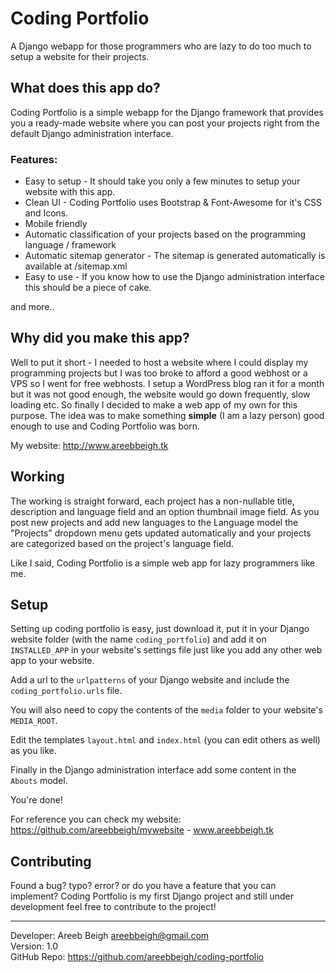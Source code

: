 # Coding Portfolio
A Django webapp for those programmers who are lazy to do too much to setup a website for their projects.

## What does this app do?
Coding Portfolio is a simple webapp for the Django framework that provides you a ready-made website where you can post your 
projects right from the default Django administration interface.

### Features:
<ul>
  <li>Easy to setup - It should take you only a few minutes to setup your website with this app.</li>
  <li>Clean UI - Coding Portfolio uses Bootstrap & Font-Awesome for it's CSS and Icons.</li>
  <li>Mobile friendly</li>
  <li>Automatic classification of your projects based on the programming language / framework</li>
  <li>Automatic sitemap generator - The sitemap is generated automatically is available at /sitemap.xml</li>
  <li>Easy to use - If you know how to use the Django administration interface this should be a piece of cake.</li>
</ul>
and more..

## Why did you make this app?
Well to put it short - I needed to host a website where I could display my programming projects but I was too broke to afford
a good webhost or a VPS so I went for free webhosts. I setup a WordPress blog ran it for a month but it was not good enough, the
website would go down frequently, slow loading etc. So finally I decided to make a web app of my own for this purpose. The idea
was to make something <b>simple</b> (I am a lazy person) good enough to use and Coding Portfolio was born.

My website: http://www.areebbeigh.tk

## Working
The working is straight forward, each project has a non-nullable title, description and language field and an option thumbnail
image field. As you post new projects and add new languages to the Language model the "Projects" dropdown menu gets updated
automatically and your projects are categorized based on the project's language field.

Like I said, Coding Portfolio is a simple web app for lazy programmers like me.

## Setup
Setting up coding portfolio is easy, just download it, put it in your Django website folder (with the name `coding_portfolio`)
and add it on `INSTALLED_APP` in your website's settings file just like you add any other web app to your website.

Add a url to the `urlpatterns` of your Django website and include the `coding_portfolio.urls` file.

You will also need to copy the contents of the `media` folder to your website's `MEDIA_ROOT`.

Edit the templates `layout.html` and `index.html` (you can edit others as well) as you like.

Finally in the Django administration interface add some content in the `Abouts` model.

You're done!

For reference you can check my website: https://github.com/areebbeigh/mywebsite - www.areebbeigh.tk

## Contributing
Found a bug? typo? error? or do you have a feature that you can implement? Coding Portfolio is my first Django project and
still under development feel free to contribute to the project!

<hr>

Developer: Areeb Beigh <areebbeigh@gmail.com> <br>
Version: 1.0 <br>
GitHub Repo: https://github.com/areebbeigh/coding-portfolio <br>
